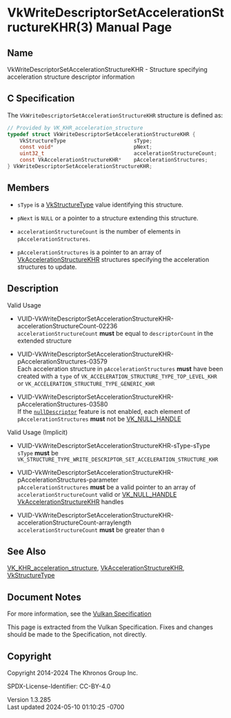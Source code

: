 # VkWriteDescriptorSetAccelerationStructureKHR(3) Manual Page

## Name

VkWriteDescriptorSetAccelerationStructureKHR - Structure specifying
acceleration structure descriptor information



## <a href="#_c_specification" class="anchor"></a>C Specification

The `VkWriteDescriptorSetAccelerationStructureKHR` structure is defined
as:

``` c
// Provided by VK_KHR_acceleration_structure
typedef struct VkWriteDescriptorSetAccelerationStructureKHR {
    VkStructureType                      sType;
    const void*                          pNext;
    uint32_t                             accelerationStructureCount;
    const VkAccelerationStructureKHR*    pAccelerationStructures;
} VkWriteDescriptorSetAccelerationStructureKHR;
```

## <a href="#_members" class="anchor"></a>Members

- `sType` is a [VkStructureType](https://registry.khronos.org/vulkan/specs/1.3-extensions/man/html/VkStructureType.html) value identifying
  this structure.

- `pNext` is `NULL` or a pointer to a structure extending this
  structure.

- `accelerationStructureCount` is the number of elements in
  `pAccelerationStructures`.

- `pAccelerationStructures` is a pointer to an array of
  [VkAccelerationStructureKHR](https://registry.khronos.org/vulkan/specs/1.3-extensions/man/html/VkAccelerationStructureKHR.html)
  structures specifying the acceleration structures to update.

## <a href="#_description" class="anchor"></a>Description

Valid Usage

- <a
  href="#VUID-VkWriteDescriptorSetAccelerationStructureKHR-accelerationStructureCount-02236"
  id="VUID-VkWriteDescriptorSetAccelerationStructureKHR-accelerationStructureCount-02236"></a>
  VUID-VkWriteDescriptorSetAccelerationStructureKHR-accelerationStructureCount-02236  
  `accelerationStructureCount` **must** be equal to `descriptorCount` in
  the extended structure

- <a
  href="#VUID-VkWriteDescriptorSetAccelerationStructureKHR-pAccelerationStructures-03579"
  id="VUID-VkWriteDescriptorSetAccelerationStructureKHR-pAccelerationStructures-03579"></a>
  VUID-VkWriteDescriptorSetAccelerationStructureKHR-pAccelerationStructures-03579  
  Each acceleration structure in `pAccelerationStructures` **must** have
  been created with a `type` of
  `VK_ACCELERATION_STRUCTURE_TYPE_TOP_LEVEL_KHR` or
  `VK_ACCELERATION_STRUCTURE_TYPE_GENERIC_KHR`

- <a
  href="#VUID-VkWriteDescriptorSetAccelerationStructureKHR-pAccelerationStructures-03580"
  id="VUID-VkWriteDescriptorSetAccelerationStructureKHR-pAccelerationStructures-03580"></a>
  VUID-VkWriteDescriptorSetAccelerationStructureKHR-pAccelerationStructures-03580  
  If the <a
  href="https://registry.khronos.org/vulkan/specs/1.3-extensions/html/vkspec.html#features-nullDescriptor"
  target="_blank" rel="noopener"><code>nullDescriptor</code></a> feature
  is not enabled, each element of `pAccelerationStructures` **must** not
  be [VK_NULL_HANDLE](https://registry.khronos.org/vulkan/specs/1.3-extensions/man/html/VK_NULL_HANDLE.html)

Valid Usage (Implicit)

- <a href="#VUID-VkWriteDescriptorSetAccelerationStructureKHR-sType-sType"
  id="VUID-VkWriteDescriptorSetAccelerationStructureKHR-sType-sType"></a>
  VUID-VkWriteDescriptorSetAccelerationStructureKHR-sType-sType  
  `sType` **must** be
  `VK_STRUCTURE_TYPE_WRITE_DESCRIPTOR_SET_ACCELERATION_STRUCTURE_KHR`

- <a
  href="#VUID-VkWriteDescriptorSetAccelerationStructureKHR-pAccelerationStructures-parameter"
  id="VUID-VkWriteDescriptorSetAccelerationStructureKHR-pAccelerationStructures-parameter"></a>
  VUID-VkWriteDescriptorSetAccelerationStructureKHR-pAccelerationStructures-parameter  
  `pAccelerationStructures` **must** be a valid pointer to an array of
  `accelerationStructureCount` valid or
  [VK_NULL_HANDLE](https://registry.khronos.org/vulkan/specs/1.3-extensions/man/html/VK_NULL_HANDLE.html)
  [VkAccelerationStructureKHR](https://registry.khronos.org/vulkan/specs/1.3-extensions/man/html/VkAccelerationStructureKHR.html) handles

- <a
  href="#VUID-VkWriteDescriptorSetAccelerationStructureKHR-accelerationStructureCount-arraylength"
  id="VUID-VkWriteDescriptorSetAccelerationStructureKHR-accelerationStructureCount-arraylength"></a>
  VUID-VkWriteDescriptorSetAccelerationStructureKHR-accelerationStructureCount-arraylength  
  `accelerationStructureCount` **must** be greater than `0`

## <a href="#_see_also" class="anchor"></a>See Also

[VK_KHR_acceleration_structure](https://registry.khronos.org/vulkan/specs/1.3-extensions/man/html/VK_KHR_acceleration_structure.html),
[VkAccelerationStructureKHR](https://registry.khronos.org/vulkan/specs/1.3-extensions/man/html/VkAccelerationStructureKHR.html),
[VkStructureType](https://registry.khronos.org/vulkan/specs/1.3-extensions/man/html/VkStructureType.html)

## <a href="#_document_notes" class="anchor"></a>Document Notes

For more information, see the <a
href="https://registry.khronos.org/vulkan/specs/1.3-extensions/html/vkspec.html#VkWriteDescriptorSetAccelerationStructureKHR"
target="_blank" rel="noopener">Vulkan Specification</a>

This page is extracted from the Vulkan Specification. Fixes and changes
should be made to the Specification, not directly.

## <a href="#_copyright" class="anchor"></a>Copyright

Copyright 2014-2024 The Khronos Group Inc.

SPDX-License-Identifier: CC-BY-4.0

Version 1.3.285  
Last updated 2024-05-10 01:10:25 -0700
